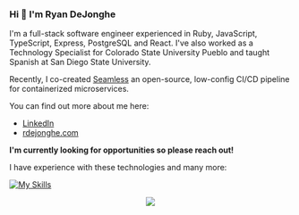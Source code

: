 ### Hi 👋 I'm Ryan DeJonghe

I'm a full-stack software engineer experienced in Ruby, JavaScript, TypeScript, Express, PostgreSQL and React. I've also worked as a Technology Specialist for Colorado State University Pueblo and taught Spanish at San Diego State University.

Recently, I co-created [Seamless](https://seamless-cicd.com/) an open-source, low-config CI/CD pipeline for containerized microservices.

You can find out more about me here:
- [LinkedIn](https://https://www.linkedin.com/in/ryan-dejonghe-50a822272/)
- [rdejonghe.com](https://rdejonghe.com/)

**I'm currently looking for opportunities so please reach out!**

I have experience with these technologies and many more:

[![My Skills](https://skillicons.dev/icons?i=ruby,js,ts,express,postgres,react)](https://skillicons.dev)

<p align="center">
  <a href="https://skillicons.dev">
    <img src="https://skillicons.dev/icons?i=ruby,js,ts,express,postgres,react" />
  </a>
</p>

<!--
**RDeJonghe/RDeJonghe** is a ✨ _special_ ✨ repository because its `README.md` (this file) appears on your GitHub profile.
-->

